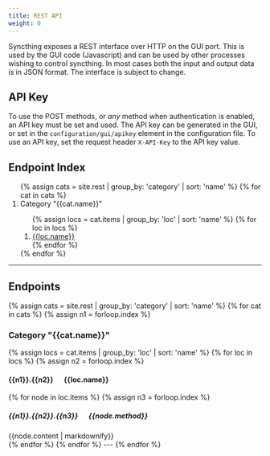 ```yaml
---
title: REST API
weight: 0
---
```


Syncthing exposes a REST interface over HTTP on the GUI port. This is used by
the GUI code (Javascript) and can be used by other processes wishing to
control syncthing. In most cases both the input and output data is in JSON
format. The interface is subject to change.

## API Key

To use the POST methods, or *any* method when authentication is enabled, an API
key must be set and used. The API key can be generated in the GUI, or set in
the `configuration/gui/apikey` element in the configuration file. To use an
API key, set the request header `X-API-Key` to the API key value.

## Endpoint Index

<ol>
{% assign cats = site.rest | group_by: 'category' | sort: 'name' %}
{% for cat in cats %}
<li>Category "{{cat.name}}"</li>
<ol>{% assign locs = cat.items | group_by: 'loc' | sort: 'name' %}
{% for loc in locs %}<li><a href="#{{loc.name | slugify}}">{{loc.name}}</a></li>{% endfor %}
</ol>{% endfor %}
</ol>

---

## Endpoints

{% assign cats = site.rest | group_by: 'category' | sort: 'name' %}
{% for cat in cats %}
{% assign n1 = forloop.index %}
<h3 id="{{cat.name | slugify}}">Category "{{cat.name}}"</h3>
{% assign locs = cat.items | group_by: 'loc' | sort: 'name' %}
{% for loc in locs %}
{% assign n2 = forloop.index %}
<h4 id="{{loc.name | slugify}}">{{n1}}.{{n2}} &emsp; {{loc.name}}</h4>
{% for node in loc.items %}
{% assign n3 = forloop.index %}
<h5>{{n1}}.{{n2}}.{{n3}} &emsp; {{node.method}}</h5>
<div>
{{node.content | markdownify}}
</div>
{% endfor %}
{% endfor %}
---
{% endfor %}
